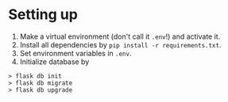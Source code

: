 # Setting up

1. Make a virtual environment (don't call it `.env`!) and activate it.
2. Install all dependencies by `pip install -r requirements.txt`.
3. Set environment variables in `.env`.
4. Initialize database by

```
> flask db init
> flask db migrate
> flask db upgrade
```